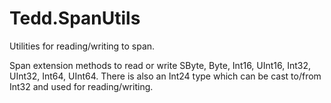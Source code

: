 # Tedd.SpanUtils
Utilities for reading/writing to span.

Span<byte> extension methods to read or write SByte, Byte, Int16, UInt16, Int32, UInt32, Int64, UInt64.
There is also an Int24 type which can be cast to/from Int32 and used for reading/writing.